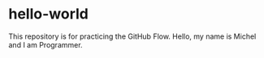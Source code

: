 # hello-world
This repository is for practicing the GitHub Flow.
Hello, my name is Michel and I am Programmer.
